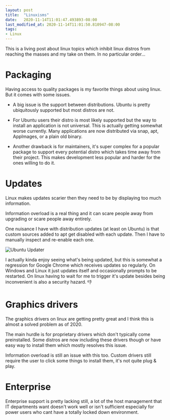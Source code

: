 ```yaml
---
layout: post
title:  "Linuxisms"
date:   2020-11-14T11:01:47.493893-08:00
last_modified_at: 2020-11-14T11:01:50.810947-08:00
tags:
- Linux
---
```


This is a living post about linux topics which inhibit linux distros from reaching the masses and my take on them. In no particular order...

# Packaging
Having access to quality packages is my favorite things about using linux. But it comes with some issues.

* A big issue is the support between distributions. Ubuntu is pretty ubiquitously supported but most distros are not. 

* For Ubuntu users their distro is most likely supported but the way to install an application is not universal. This is actually getting somewhat worse currently. Many applications are now distributed via snap, apt, AppImages, or a plain old binary.

* Another drawback is for maintainers, it's super complex for a popular package to support every potential distro which takes time away from their project. This makes development less popular and harder for the ones willing to do it.

# Updates
Linux makes updates scarier then they need to be by displaying too much information.

Information overload is a real thing and it can scare people away from upgrading or scare people away entirely.

One nuisance I have with distribution updates (at least on Ubuntu) is that custom sources added to apt get disabled with each update. Then I have to manually inspect and re-enable each one.

![Ubuntu Updater](./assets/linuxisms/ubuntu-install.png)

I actually kinda enjoy seeing what's being updated, but this is somewhat a regression for Google Chrome which receives updates so regularly. On Windows and Linux it just updates itself and occasionally prompts to be restarted. On linux having to wait for me to trigger it's update besides being inconvenient is also a security hazard. 👎

# Graphics drivers
The graphics drivers on linux are getting pretty great and I think this is almost a solved problem as of 2020. 

The main hurdle is for proprietary drivers which don't typically come preinstalled. Some distros are now including these drivers though or have easy way to install them which mostly resolves this issue. 

Information overload is still an issue with this too. Custom drivers still require the user to click some things to install them, it's not quite plug & play.

# Enterprise
Enterprise support is pretty lacking still, a lot of the host management that IT departments want doesn't work well or isn't sufficient especially for power users who cant have a totally locked down environment.